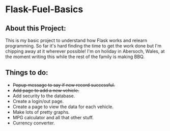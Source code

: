 # Flask-Fuel-Basics

## About this Project:
This is my basic project to understand how Flask works and relearn programming. So far it's hard finding the time to get the work done but I'm chipping away at it wherever possible! I'm on holiday in Abersoch, Wales, at the moment writing this while the rest of the family is making BBQ.

## Things to do:
- ~~Popup message to say if new record successful.~~
- ~~Add page to add a new vehicle.~~
- Add security to the database.
- Create a login/out page.
- Create a page to view the data for each vehicle.
- Make lots of pretty graphs.
- MPG calculator and all that other stuff.
- Currency converter.